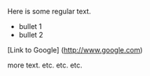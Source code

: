 
Here is some regular text.

* bullet 1
* bullet 2

[Link to Google] (http://www.google.com)

more text. etc. etc. etc.